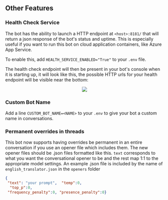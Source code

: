 ## Other Features  
### Health Check Service  
  
The bot has the ability to launch a HTTP endpoint at `<host>:8181/` that will return a json response of the bot's status and uptime. This is especially useful if you want to run this bot on cloud application containers, like Azure App Service.  
  
To enable this, add `HEALTH_SERVICE_ENABLED="True"` to your `.env` file.  
  
The health check endpoint will then be present in your bot's console when it is starting up, it will look like this, the possible HTTP urls for your health endpoint will be visible near the bottom:  
  
<center><img src="https://i.imgur.com/RqV2xN6.png"/></center>  
  
### Custom Bot Name  
Add a line `CUSTOM_BOT_NAME=<NAME>` to your `.env` to give your bot a custom name in conversations.  
  
### Permanent overrides in threads  
This bot now supports having overrides be permanent in an entire conversation if you use an opener file which includes them. The new opener files should be .json files formatted like this. `text` corresponds to what you want the conversational opener to be and the rest map 1:1 to the appropriate model settings. An example .json file is included by the name of `english_translator.json` in the `openers` folder  
```json  
{  
 "text": "your prompt",  "temp":0,   
  "top_p":0,  
 "frequency_penalty":0, "presence_penalty":0}  
```